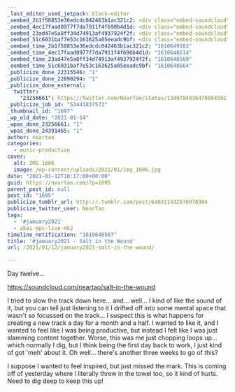 ```yaml
---
_last_editor_used_jetpack: block-editor
_oembed_2b1f58853e36edcdc042463b1ac321c2: <div class="embed-soundcloud"><iframe title="Salt In The Wound by NearTao" width="750" height="400" scrolling="no" frameborder="no" src="https://w.soundcloud.com/player/?visual=true&url=https%3A%2F%2Fapi.soundcloud.com%2Ftracks%2F964270459&show_artwork=true&maxwidth=750&maxheight=1000&dnt=1"></iframe></div>
_oembed_4ec17faad0977f7da7911f4f690b4d1d: <div class="embed-soundcloud"><iframe title="Salt In The Wound by NearTao" width="500" height="400" scrolling="no" frameborder="no" src="https://w.soundcloud.com/player/?visual=true&url=https%3A%2F%2Fapi.soundcloud.com%2Ftracks%2F964270459&show_artwork=true&maxwidth=500&maxheight=750&dnt=1"></iframe></div>
_oembed_23ad47e5a8ff34d74913af4937924f2f: <div class="embed-soundcloud"><iframe title="Salt In The Wound by NearTao" width="584" height="400" scrolling="no" frameborder="no" src="https://w.soundcloud.com/player/?visual=true&url=https%3A%2F%2Fapi.soundcloud.com%2Ftracks%2F964270459&show_artwork=true&maxwidth=584&maxheight=876&dnt=1"></iframe></div>
_oembed_51c6031baf7e53c163625a05eeadc9bf: <div class="embed-soundcloud"><iframe title="What The by NearTao" width="500" height="400" scrolling="no" frameborder="no" src="https://w.soundcloud.com/player/?visual=true&url=https%3A%2F%2Fapi.soundcloud.com%2Ftracks%2F965176621&show_artwork=true&maxwidth=500&maxheight=750&dnt=1"></iframe></div>
_oembed_time_2b1f58853e36edcdc042463b1ac321c2: "1610649183"
_oembed_time_4ec17faad0977f7da7911f4f690b4d1d: "1610648614"
_oembed_time_23ad47e5a8ff34d74913af4937924f2f: "1610648569"
_oembed_time_51c6031baf7e53c163625a05eeadc9bf: "1610648664"
_publicize_done_22315546: "1"
_publicize_done_22890294: "1"
_publicize_done_external:
  twitter:
    "23256661": https://twitter.com/NearTao/status/1349784036470894592
_publicize_job_id: "53441837572"
_thumbnail_id: "1697"
_wp_old_date: "2021-01-14"
_wpas_done_23256661: "1"
_wpas_done_24391465: "1"
author: neartao
categories:
  - music-production
cover:
  alt: IMG_1606
  image: /wp-content/uploads/2021/01/img_1606.jpg
date: "2021-01-12T18:17:00+00:00"
guid: https://neartao.com/?p=1695
parent_post_id: null
post_id: "1695"
publicize_tumblr_url: http://.tumblr.com/post/640311432570978304
publicize_twitter_user: NearTao
tags:
  - '#jamuary2021'
  - akai-mpc-live-mk2
timeline_notification: "1610648567"
title: '#jamuary2021 - Salt in the Wound'
url: /2021/01/12/jamuary2021-salt-in-the-wound/

---
```

Day twelve...

https://soundcloud.com/neartao/salt-in-the-wound

I tried to slow the track down here... and... well... I kind of like the sound of it, but you can tell just listening to it I drifted off into some mental space that wasn't so focussed on the track... I suspect this is what happens for creating a new track a day for a month and a half. I wanted to like it, and I wanted to feel like I was being productive, but instead I felt like I was just slamming content together. Worse, this was me just chopping loops up... which normally I dig, but I think being the first day back to work, I just kind of got 'meh' about it. Oh well... there's another three weeks to go of this?

I suppose I wanted to feel inspired, but just missed the mark. This is coming off of yesterday where I literally threw in the towel too, so it kind of hurts. Need to dig deep to keep this up!
